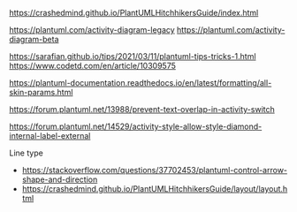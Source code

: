 https://crashedmind.github.io/PlantUMLHitchhikersGuide/index.html

https://plantuml.com/activity-diagram-legacy
https://plantuml.com/activity-diagram-beta

https://sarafian.github.io/tips/2021/03/11/plantuml-tips-tricks-1.html
https://www.codetd.com/en/article/10309575

https://plantuml-documentation.readthedocs.io/en/latest/formatting/all-skin-params.html

https://forum.plantuml.net/13988/prevent-text-overlap-in-activity-switch
<style>
activityDiagram {
  MaximumWidth 100
  diamond {
    FontColor green
  }
}
</style>
https://forum.plantuml.net/14529/activity-style-allow-style-diamond-internal-label-external

Line type
- https://stackoverflow.com/questions/37702453/plantuml-control-arrow-shape-and-direction
- https://crashedmind.github.io/PlantUMLHitchhikersGuide/layout/layout.html